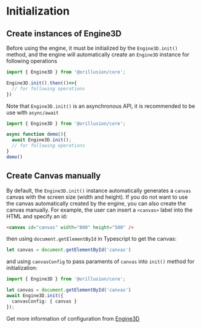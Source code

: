 # Initialization
## Create instances of Engine3D 
Before using the engine, it must be initialized by the `Engine3D.init()` method, and the engine will automatically create an `Engine3D` instance for following operations
```ts
import { Engine3D } from '@orillusion/core';

Engine3D.init().then(()=>{
  // for following operations
})
```
Note that `Engine3D.init()` is an asynchronous API, it is recommended to be use with `async/await`

```ts
import { Engine3D } from '@orillusion/core';

async function demo(){
  await Engine3D.init();
  // for following operations
}
demo()
```

## Create Canvas manually
By default, the `Engine3D.init()` instance automatically generates a `canvas` canvas with the screen size (width and height). If you do not want to use the canvas automatically created by the engine, you can also create the canvas manually.
For example, the user can insert a `<canvas>` label into the HTML and specify an id:
```html
<canvas id="canvas" width="800" height="500" />
```

then using `document.getElementById`  in Typescript to get the canvas:
```ts
let canvas = document.getElementById('canvas')
```

and using `canvasConfig` to pass paraments of `canvas` into `init()` method for initialization:
```ts
import { Engine3D } from '@orillusion/core';

let canvas = document.getElementById('canvas')
await Engine3D.init({
  canvasConfig: { canvas }
});
```

Get more information of configuration from [Engine3D](/guide/core/engine)

